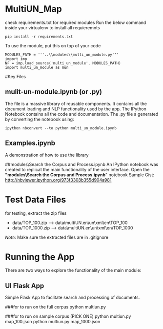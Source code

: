 MultiUN_Map
===========

check requirements.txt for required modules
Run the below command inside your virtualenv to install all requieremnts
    
    pip install -r requirements.txt

To use the module, put this on top of your code

    MODULES_PATH = '''..\\modules\\multi_un_module.py'''
    import imp
    NF = imp.load_source('multi_un_module', MODULES_PATH)
    import multi_un_module as mun

#Key Files
## mulit-un-module.ipynb (or .py)
The file is a massive library of reusable components. It contains all the document loading and NLP functionality used by the app. The IPython Notebook contains all the code and documentation. The .py file a generated by converting the notebook using:
    
    ipython nbconvert --to python multi_un_module.ipynb

## Examples.ipynb
A demonstration of how to use the library

##modules\Search the Corpus and Process.ipynb
An IPython notebook was created to replicat the main functionality of the user interface.
Open the **"modules\Search the Corpus and Process.ipynb**" notebook
Sample Gist: 
http://nbviewer.ipython.org/973f3308b355d904a981
# Test Data Files
for testing, extract the zip files
* data/TOP_100.zip --> data\multiUN.en\un\xml\en\TOP_100
* data/TOP_1000.zip --> data\multiUN.en\un\xml\en\TOP_1000

*Note*: Make sure the extracted files are in .gitignore

# Running the App
There are two ways to explore the functionality of the main module:

## UI Flask App
Simple Flask App to faclitate search and processing of documents.

###for to run on the full corpus
    python multiun.py 

###for to run on sample corpus (PICK ONE)
    python multiun.py map_100.json
    python multiun.py map_1000.json

